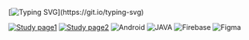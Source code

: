 [![Typing SVG](https://readme-typing-svg.demolab.com?font=Fjalla+One&size=40&pause=1000&color=F73D93&background=16003B&center=true&vCenter=true&width=600&height=80&lines=Hello%2C+World!)](https://git.io/typing-svg)

[![Study page1](http://img.shields.io/badge/-STUDY%20PAGE-black?style=flat-square&logo=Tistory&link=https://heather-min.tistory.com//)](https://heather-min.tistory.com/) [![Study page2](http://img.shields.io/badge/-NOTION-gray?style=flat-square&logo=Notion&link=https://celestial-dogwood-dcc.notion.site/afcc2bcde7324a85aaa9bfdc72461514)](https://celestial-dogwood-dcc.notion.site/afcc2bcde7324a85aaa9bfdc72461514) ![Android](http://img.shields.io/badge/-Android-Green?style=flat-square&logo=Android) ![JAVA](http://img.shields.io/badge/-JAVA-red?style=flat-square) ![Firebase](http://img.shields.io/badge/-Firebase-yellow?style=flat-square&logo=Firebase) ![Figma](http://img.shields.io/badge/-Figma-pink?style=flat-square&logo=Figma)
 

